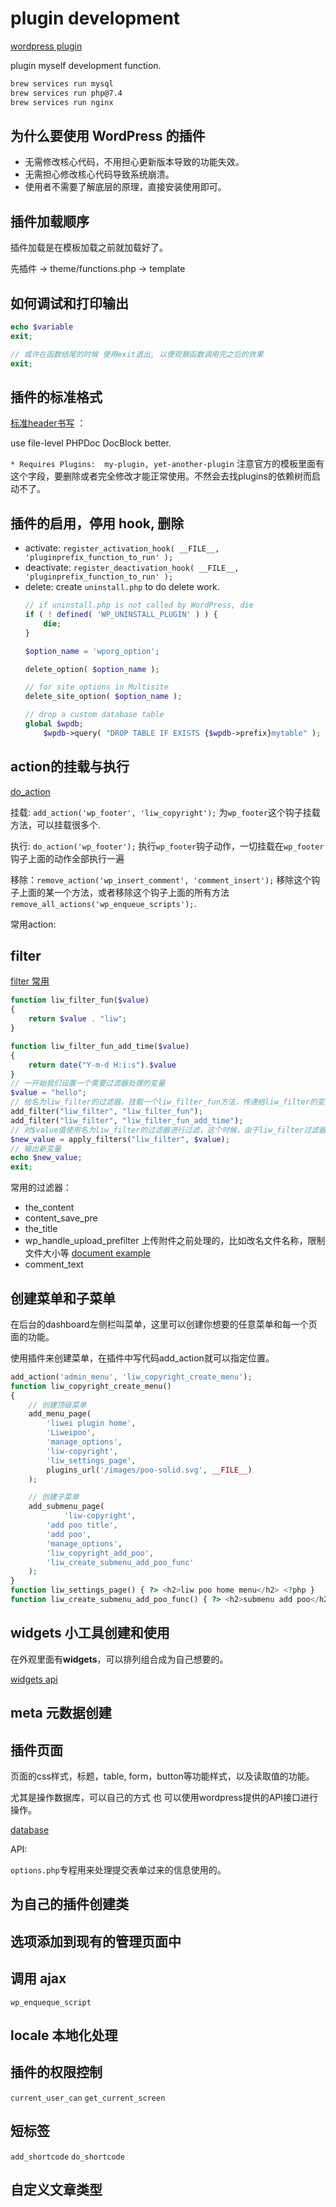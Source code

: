 # plugin development

[wordpress plugin](https://developer.wordpress.org/plugins/)

plugin myself development function.

```bash
brew services run mysql
brew services run php@7.4
brew services run nginx
```

## 为什么要使用 WordPress 的插件

- 无需修改核心代码，不用担心更新版本导致的功能失效。
- 无需担心修改核心代码导致系统崩溃。
- 使用者不需要了解底层的原理，直接安装使用即可。

## 插件加载顺序

插件加载是在模板加载之前就加载好了。

先插件 -> theme/functions.php -> template

## 如何调试和打印输出

```php
echo $variable
exit;

// 或许在函数结尾的时候 使用exit退出, 以便观察函数调用完之后的效果
exit;
```

## 插件的标准格式 

[标准header书写](https://developer.wordpress.org/plugins/plugin-basics/header-requirements/) ：

use file-level PHPDoc DocBlock better.

`* Requires Plugins:  my-plugin, yet-another-plugin` 注意官方的模板里面有这个字段，要删除或者完全修改才能正常使用。不然会去找plugins的依赖树而启动不了。

## 插件的启用，停用 hook, 删除

- activate: `register_activation_hook( __FILE__, 'pluginprefix_function_to_run' );`
- deactivate: `register_deactivation_hook( __FILE__, 'pluginprefix_function_to_run' );`
- delete: create `uninstall.php` to do delete work.
    ```php
    // if uninstall.php is not called by WordPress, die
    if ( ! defined( 'WP_UNINSTALL_PLUGIN' ) ) {
        die;
    }

    $option_name = 'wporg_option';

    delete_option( $option_name );

    // for site options in Multisite
    delete_site_option( $option_name );

    // drop a custom database table
    global $wpdb;
        $wpdb->query( "DROP TABLE IF EXISTS {$wpdb->prefix}mytable" );
    ```
  
## action的挂载与执行

[do_action](https://www.wpdongli.com/reference/functions/add_action/)

挂载: `add_action('wp_footer', 'liw_copyright');` 为`wp_footer`这个钩子挂载方法，可以挂载很多个.

执行: `do_action('wp_footer');` 执行`wp_footer`钩子动作，一切挂载在`wp_footer`钩子上面的动作全部执行一遍

移除：`remove_action('wp_insert_comment', 'comment_insert');` 移除这个钩子上面的某一个方法，或者移除这个钩子上面的所有方法`remove_all_actions('wp_enqueue_scripts');`.

常用action:

## filter

[filter 常用](https://developer.wordpress.org/apis/hooks/filter-reference/)

```php
function liw_filter_fun($value) 
{
    return $value . "liw";
}

function liw_filter_fun_add_time($value)
{
    return date("Y-m-d H:i:s").$value
}
// 一开始我们设置一个需要过滤器处理的变量
$value = "hello";
// 给名为liw_filter的过滤器，挂载一个liw_filter_fun方法，传递给liw_filter的变量都会经过挂载的所有方法进行过滤处理
add_filter("liw_filter", "liw_filter_fun");
add_filter("liw_filter", "liw_filter_fun_add_time");
// 对$value值使用名为liw_filter的过滤器进行过滤，这个时候，由于liw_filter过滤器挂载了liw_filter_fun, add_time方法，使用liw_filter_fun,add_time方法过滤了一次，并且返回给$new_value变量
$new_value = apply_filters("liw_filter", $value);
// 输出新变量
echo $new_value;
exit;
```

常用的过滤器：

- the_content
- content_save_pre
- the_title
- wp_handle_upload_prefilter 上传附件之前处理的，比如改名文件名称，限制文件大小等 [document example](https://developer.wordpress.org/reference/hooks/wp_handle_upload_prefilter/)
- comment_text

## 创建菜单和子菜单

在后台的dashboard左侧栏叫菜单，这里可以创建你想要的任意菜单和每一个页面的功能。


使用插件来创建菜单，在插件中写代码add_action就可以指定位置。

```php
add_action('admin_menu', 'liw_copyright_create_menu');
function liw_copyright_create_menu()
{
    // 创建顶级菜单
    add_menu_page(
        'liwei plugin home',
        'Liweipoo',
        'manage_options',
        'liw-copyright',
        'liw_settings_page',
        plugins_url('/images/poo-solid.svg', __FILE__)
    );

    // 创建子菜单
    add_submenu_page(
            'liw-copyright',
        'add poo title',
        'add poo',
        'manage_options',
        'liw_copyright_add_poo',
        'liw_create_submenu_add_poo_func'
    );
}
function liw_settings_page() { ?> <h2>liw poo home menu</h2> <?php }
function liw_create_submenu_add_poo_func() { ?> <h2>submenu add poo</h2> <?php }
```

## widgets 小工具创建和使用

在外观里面有**widgets**，可以排列组合成为自己想要的。

[widgets api](https://codex.wordpress.org/Widgets_API)

## meta 元数据创建

## 插件页面

页面的css样式，标题，table, form，button等功能样式，以及读取值的功能。

尤其是操作数据库，可以自己的方式 也 可以使用wordpress提供的API接口进行操作。

[database](https://github.com/bestony/EasyWordPressBook/blob/master/opt/wpdb.md)

API:

`options.php`专程用来处理提交表单过来的信息使用的。

## 为自己的插件创建类

## 选项添加到现有的管理页面中

## 调用 ajax 

`wp_enqueque_script`

## locale 本地化处理

## 插件的权限控制

`current_user_can`
`get_current_screen`

## 短标签

`add_shortcode`
`do_shortcode`

## 自定义文章类型



